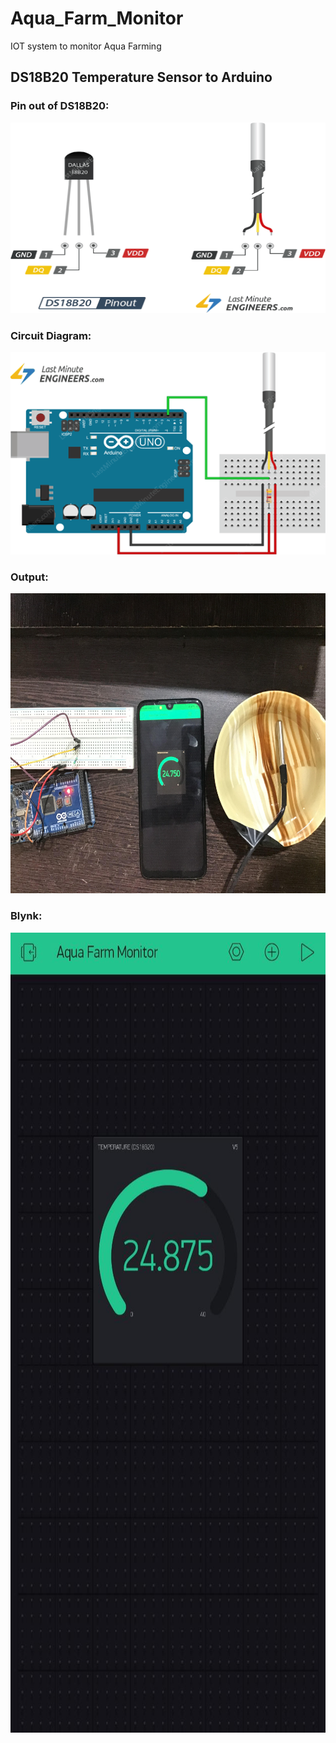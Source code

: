 # Aqua_Farm_Monitor
IOT system to monitor Aqua Farming


## DS18B20 Temperature Sensor to Arduino

### Pin out of DS18B20:

<p align="center">
    <img width="508" height="305" src="../Assets/pinout.png">
</p>

### Circuit Diagram:

<p align="center">
    <img width="526" height="324" src="../Assets/diagram.png">
</p>

### Output:

<p align="center">
    <img width="720" height="480" src="../Assets/output.jpg">
</p>


### Blynk:

<p align="center">
    <img width="631" height="1280" src="../Assets/blynk.jpeg">
</p>

